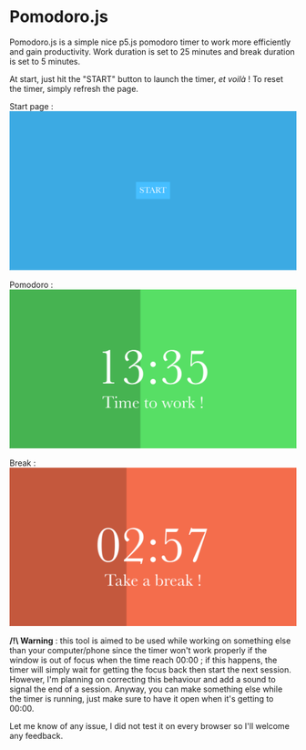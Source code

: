 # Pomodoro.js
Pomodoro.js is a simple nice p5.js pomodoro timer to work more efficiently and gain productivity. Work duration is set to 25 minutes and break duration is set to 5 minutes.

At start, just hit the "START" button to launch the timer, *et voilà* ! To reset the timer, simply refresh the page.

Start page :
![start page image](images/start.png)

Pomodoro :
![pomodoro image](images/pomodoro.png)

Break :
![break image](images/break.png)


**/!\ Warning** : this tool is aimed to be used while working on something else than your computer/phone since the timer won't work properly if the window is out of focus when the time reach 00:00 ; if this happens, the timer will simply wait for getting the focus back then start the next session. However, I'm planning on correcting this behaviour and add a sound to signal the end of a session.
Anyway, you can make something else while the timer is running, just make sure to have it open when it's getting to 00:00.

Let me know of any issue, I did not test it on every browser so I'll welcome any feedback.
